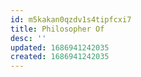 ```yaml
---
id: m5kakan0qzdv1s4tipfcxi7
title: Philosopher Of
desc: ''
updated: 1686941242035
created: 1686941242035
---
```

